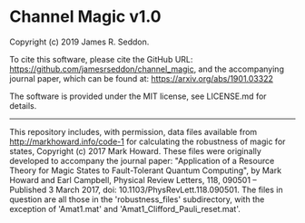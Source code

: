 Channel Magic v1.0
==================

Copyright (c) 2019 James R. Seddon.

To cite this software, please cite the GitHub URL: https://github.com/jamesrseddon/channel_magic,
and the accompanying journal paper, which can be found at: https://arxiv.org/abs/1901.03322

The software is provided under the MIT license, see LICENSE.md for details.

--------------------------------------

This repository includes, with permission, data files available from http://markhoward.info/code-1 for calculating the robustness of magic for states, Copyright (c) 2017 Mark Howard.  These files were originally developed to accompany the journal paper:
"Application of a Resource Theory for Magic States to Fault-Tolerant Quantum Computing", by Mark Howard and Earl Campbell, Physical Review Letters, 118, 090501 – Published 3 March 2017, doi: 10.1103/PhysRevLett.118.090501.
The files in question are all those in the 'robustness_files' subdirectory, with the exception of 'Amat1.mat' and 'Amat1_Clifford_Pauli_reset.mat'.
